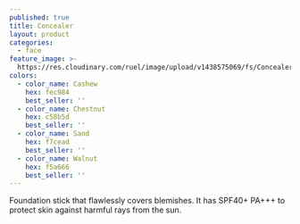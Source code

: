 ```yaml
---
published: true
title: Concealer
layout: product
categories:
  - face
feature_image: >-
  https://res.cloudinary.com/ruel/image/upload/v1438575069/fs/Concealer_PB246672-.jpg
colors:
  - color_name: Cashew
    hex: fec984
    best_seller: ''
  - color_name: Chestnut
    hex: c58b5d
    best_seller: ''
  - color_name: Sand
    hex: f7cead
    best_seller: ''
  - color_name: Walnut
    hex: f5a666
    best_seller: ''
---
```

Foundation stick that flawlessly covers blemishes. It has SPF40+ PA+++ to protect skin against harmful rays from the sun.
